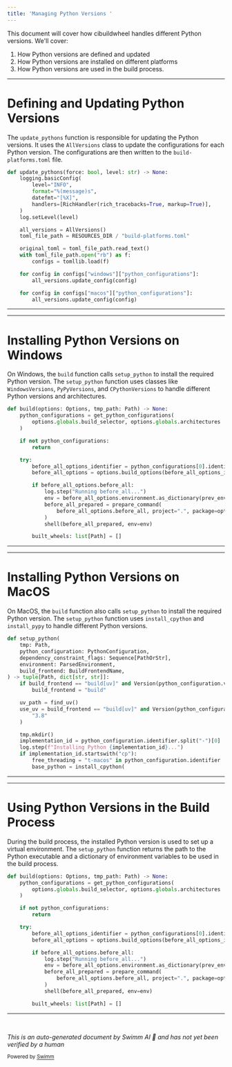 ```yaml
---
title: 'Managing Python Versions '
---
```

This document will cover how cibuildwheel handles different Python versions. We'll cover:

1. How Python versions are defined and updated
2. How Python versions are installed on different platforms
3. How Python versions are used in the build process.

<SwmSnippet path="/bin/update_pythons.py" line="298">

---

# Defining and Updating Python Versions

The `update_pythons` function is responsible for updating the Python versions. It uses the `AllVersions` class to update the configurations for each Python version. The configurations are then written to the `build-platforms.toml` file.

```python
def update_pythons(force: bool, level: str) -> None:
    logging.basicConfig(
        level="INFO",
        format="%(message)s",
        datefmt="[%X]",
        handlers=[RichHandler(rich_tracebacks=True, markup=True)],
    )
    log.setLevel(level)

    all_versions = AllVersions()
    toml_file_path = RESOURCES_DIR / "build-platforms.toml"

    original_toml = toml_file_path.read_text()
    with toml_file_path.open("rb") as f:
        configs = tomllib.load(f)

    for config in configs["windows"]["python_configurations"]:
        all_versions.update_config(config)

    for config in configs["macos"]["python_configurations"]:
        all_versions.update_config(config)
```

---

</SwmSnippet>

<SwmSnippet path="/cibuildwheel/windows.py" line="336">

---

# Installing Python Versions on Windows

On Windows, the `build` function calls `setup_python` to install the required Python version. The `setup_python` function uses classes like `WindowsVersions`, `PyPyVersions`, and `CPythonVersions` to handle different Python versions and architectures.

```python
def build(options: Options, tmp_path: Path) -> None:
    python_configurations = get_python_configurations(
        options.globals.build_selector, options.globals.architectures
    )

    if not python_configurations:
        return

    try:
        before_all_options_identifier = python_configurations[0].identifier
        before_all_options = options.build_options(before_all_options_identifier)

        if before_all_options.before_all:
            log.step("Running before_all...")
            env = before_all_options.environment.as_dictionary(prev_environment=os.environ)
            before_all_prepared = prepare_command(
                before_all_options.before_all, project=".", package=options.globals.package_dir
            )
            shell(before_all_prepared, env=env)

        built_wheels: list[Path] = []
```

---

</SwmSnippet>

<SwmSnippet path="/cibuildwheel/macos.py" line="198">

---

# Installing Python Versions on MacOS

On MacOS, the `build` function also calls `setup_python` to install the required Python version. The `setup_python` function uses `install_cpython` and `install_pypy` to handle different Python versions.

```python
def setup_python(
    tmp: Path,
    python_configuration: PythonConfiguration,
    dependency_constraint_flags: Sequence[PathOrStr],
    environment: ParsedEnvironment,
    build_frontend: BuildFrontendName,
) -> tuple[Path, dict[str, str]]:
    if build_frontend == "build[uv]" and Version(python_configuration.version) < Version("3.8"):
        build_frontend = "build"

    uv_path = find_uv()
    use_uv = build_frontend == "build[uv]" and Version(python_configuration.version) >= Version(
        "3.8"
    )

    tmp.mkdir()
    implementation_id = python_configuration.identifier.split("-")[0]
    log.step(f"Installing Python {implementation_id}...")
    if implementation_id.startswith("cp"):
        free_threading = "t-macos" in python_configuration.identifier
        base_python = install_cpython(
```

---

</SwmSnippet>

<SwmSnippet path="/cibuildwheel/windows.py" line="336">

---

# Using Python Versions in the Build Process

During the build process, the installed Python version is used to set up a virtual environment. The `setup_python` function returns the path to the Python executable and a dictionary of environment variables to be used in the build process.

```python
def build(options: Options, tmp_path: Path) -> None:
    python_configurations = get_python_configurations(
        options.globals.build_selector, options.globals.architectures
    )

    if not python_configurations:
        return

    try:
        before_all_options_identifier = python_configurations[0].identifier
        before_all_options = options.build_options(before_all_options_identifier)

        if before_all_options.before_all:
            log.step("Running before_all...")
            env = before_all_options.environment.as_dictionary(prev_environment=os.environ)
            before_all_prepared = prepare_command(
                before_all_options.before_all, project=".", package=options.globals.package_dir
            )
            shell(before_all_prepared, env=env)

        built_wheels: list[Path] = []
```

---

</SwmSnippet>

&nbsp;

*This is an auto-generated document by Swimm AI 🌊 and has not yet been verified by a human*

<SwmMeta version="3.0.0" repo-id="Z2l0aHViJTNBJTNBY2lidWlsZHdoZWVsJTNBJTNBZ2lsYWRuYXZvdA==" repo-name="cibuildwheel" doc-type="follow-up"><sup>Powered by [Swimm](/)</sup></SwmMeta>
